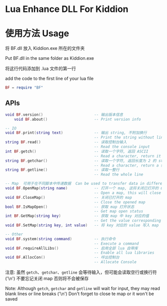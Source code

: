 # Lua Enhance DLL For Kiddion

# 使用方法 Usage

将 BF.dll 放入 Kiddion.exe 所在的文件夹

Put BF.dll in the same folder as Kiddion.exe

将这行代码添加到 .lua 文件的第一行

add the code to the first line of your lua file

```lua
BF = require "BF"
```

## APIs

```lua
void BF.version() 						-- 输出版本信息
	void BF.about()						-- Print version info

-- IO
void BF.print(string text)				-- 输出 string, 不附加换行
										-- Print the string without line break
string BF.read()						-- 读取控制台输入
										-- Read the console input
int BF.getch()							-- 读取一个字符, 返回 ASCII
										-- Read a character, return it's ASCII
string BF.getchar()						-- 读取一个字符, 返回长度为 2 的 string, 第一位为读取的字符, 第二位为'\0'
										-- Read a character, return a string with 2 characters. The first character is the character you want and the second one is '\0'
string BF.getline()						-- 读取一整行
										-- Read the whole line

-- Map	可用于在不同脚本中传递数据  Can be used to transfer data in different scripts
void BF.OpenMap(string name)			-- 打开一个 map, 这将关闭已打开的 map
										-- Open a map, this will close the map which has been opened
void BF.CloseMap()						-- 关闭已打开的 map
										-- Close the opened map
bool BF.IsMapOpen()						-- 获取 map 打开状态
										-- Get map open status
int BF.GetMap(string key)				-- 获取 map 中 key 对应的值
										-- Get the value corresponding to the key in the map
void BF.SetMap(string key, int value)	-- 将 key 对应的 value 写入 map

-- Other
void BF.system(string command)			-- 执行命令
										-- Execute a command
void BF.requireAllLibs()				-- 启用全部 lua 自带库
										-- Enable all lua libraries
void BF.AllocCon()						-- 呼出控制台
										-- Allocate Console
```

注意: 虽然 `getch`、`getchar`、`getline` 会等待输入，但可能会读取空行或换行符 ('\n')
	 不要忘记关闭 map 否则将不会被保存

Note: Although `getch`, `getchar` and `getline` will wait for input, they may read blank lines or line breaks ('\n')
	  Don't forget to close te map or it won't be saved

